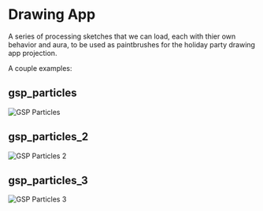 Drawing App
===========

A series of processing sketches that we can load, each with thier own behavior and aura, to be used as paintbrushes for the holiday party drawing app projection.

A couple examples:

gsp_particles
-------------

![GSP Particles](https://github.com/GSPBetaGroup/HolidayParty2014/tree/master/drawing-app/gsp_particles.jpeg "GSP")

gsp_particles_2
---------------

![GSP Particles 2](https://github.com/GSPBetaGroup/HolidayParty2014/tree/master/drawing-app/gsp_particles_2.jpeg "GSP")

gsp_particles_3
---------------

![GSP Particles 3](https://github.com/GSPBetaGroup/HolidayParty2014/tree/master/drawing-app/gsp_particles_3.jpeg "GSP")
